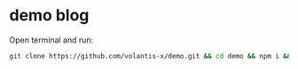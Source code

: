 # demo blog

Open terminal and run:

```bash
git clone https://github.com/volantis-x/demo.git && cd demo && npm i && hexo s
```
